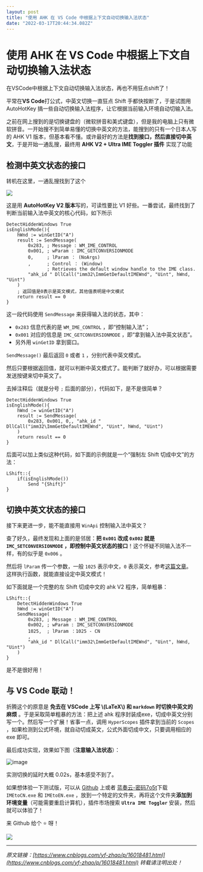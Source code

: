 ```yaml
---
layout: post
title: "使用 AHK 在 VS Code 中根据上下文自动切换输入法状态"
date: "2022-03-17T20:44:34.082Z"
---
```

使用 AHK 在 VS Code 中根据上下文自动切换输入法状态
================================

在VSCode中根据上下文自动切换输入法状态，再也不用狂点shift了！

平常在**VS Code**打公式，中英文切换一直狂点 Shift 手都快按断了，于是试图用 AutoHotKey 搞一些自动切换输入法程序，让它根据当前输入环境自动切输入法。

之前在网上搜到的是切换键盘的（微软拼音和美式键盘），但是我的电脑上只有微软拼音。一开始搜不到简单易懂的切换中英文的方法，能搜到的只有一个日本人写的 AHK V1 版本，但基本看不懂。或许最好的方法是**找到接口，然后直接切中英文**，于是开始一通乱搜，最终用 **AHK V2 + Ultra IME Toggler 插件** 实现了功能

检测中英文状态的接口
----------

转机在这里，一通乱搜找到了这个

[![](https://github-readme-stats.vercel.app/api/pin/?username=mudssky&repo=myAHKScripts&show_owner=true)](https://github.com/mudssky/myAHKScripts)

这是用 **AutoHotKey V2 版本**写的，可读性要比 V1 好些。一番尝试，最终找到了判断当前输入法中英文的核心代码，如下所示

    DetectHiddenWindows True
    isEnglishMode(){
        hWnd := winGetID("A")
        result := SendMessage(
            0x283, ; Message : WM_IME_CONTROL
            0x001, ; wParam : IMC_GETCONVERSIONMODE
            0,     ; lParam ： (NoArgs)
            ,      ; Control ： (Window)
                   ; Retrieves the default window handle to the IME class.
            "ahk_id " DllCall("imm32\ImmGetDefaultIMEWnd", "Uint", hWnd, "Uint")
        )
        ; 返回值是0表示是英文模式，其他值表明是中文模式
        return result == 0
    }
    

这一段代码使用 `SendMessage` 来获得输入法的状态，其中：

*   `0x283` 信息代表的是 `WM_IME_CONTROL` ，即“控制输入法”；
*   `0x001` 对应的信息是 `IMC_GETCONVERSIONMODE` ，即“拿到输入法中英文状态”。
*   另外用 `winGetID` 拿到窗口。

`SendMessage()` 最后返回 `0` 或者 `1` ，分别代表中英文模式。

然后只要根据返回值，就可以判断中英文模式了。能判断了就好办，可以根据需要发送按键来切中英文了。

去掉注释后（就是分号 `;` 后面的部分），代码如下，是不是很简单？

    DetectHiddenWindows True
    isEnglishMode(){
        hWnd := winGetID("A")
        result := SendMessage(
        	0x283, 0x001, 0,, "ahk_id " DllCall("imm32\ImmGetDefaultIMEWnd", "Uint", hWnd, "Uint")
        )
        return result == 0
    }
    

后面可以加上类似这种代码，如下面的示例就是一个“强制左 Shift 切成中文”的方法：

    LShift::{
        if(isEnglishMode())
            Send "{Shift}"
    }
    

切换中英文状态的接口
----------

接下来更进一步，能不能直接用 `WinApi` 控制输入法中英文？

查了好久，最终发现和上面的是邻居：**把 `0x001` 改成 `0x002` 就是 `IMC_SETCONVERSIONMODE` ，即控制中英文状态的接口**！这个怀疑不同输入法不一样，有的似乎是 `0x006` 。

然后将 `lParam` 传一个参数，一般 `1025` 表示中文，`0` 表示英文，参考[这篇文章](https://zhuanlan.zhihu.com/p/425951648)。这样执行函数，就能直接设定中英文模式！

如下面就是一个完整的左 Shift 切成中文的 ahk V2 程序，简单粗暴：

    LShift::{
        DetectHiddenWindows True
        hWnd := winGetID("A")
        SendMessage(
            0x283, ; Message : WM_IME_CONTROL
            0x002, ; wParam : IMC_SETCONVERSIONMODE
            1025,  ; lParam ：1025 - CN
            ,
            "ahk_id " DllCall("imm32\ImmGetDefaultIMEWnd", "Uint", hWnd, "Uint")
        )
    }
    

是不是很好用！

与 VS Code 联动！
-------------

折腾这个的原意是 **免去在 VSCode 上写 \\(LaTeX\\) 和 `markdown` 时切换中英文的麻烦** 。于是采取简单粗暴的方法：把上述 ahk 程序封装成exe，切成中英文分别写一个。然后写一个扩展！省事一点，调用 `HyperScopes` 插件拿到当前的 `Scopes` ，如果检测到公式环境，就自动切成英文，公式外面切成中文，只要调用相应的 exe 即可。

最后成功实现，效果如下图（**注意输入法状态**）：

![image](https://img2022.cnblogs.com/blog/2276410/202203/2276410-20220317180119551-2087693593.gif)

实测切换的延时大概 0.02s，基本感受不到了。

如果想体验一下测试版，可以从 [Github](https://github.com/yfzhao20/Ultra-IME-for-VSCode/tree/main/ime) 上或者 [蓝奏云-密码7o5t](https://wwe.lanzouy.com/b0213ygtg)下载 `IMEtoCN.exe` 和 `IMEtoEN.exe` ，放到一个特定的文件夹，再将这个文件夹**添加到环境变量**（可能需要重启计算机），插件市场搜索 **`Ultra IME Toggler`** 安装，然后就可以体验了！

来 Github 给个 ⭐ 呀！

[![](https://github-readme-stats.vercel.app/api/pin/?username=yfzhao20&repo=Ultra-IME-for-VSCode&show_owner=true)](https://github.com/yfzhao20/Ultra-IME-for-VSCode)

* * *

_原文链接：[https://www.cnblogs.com/yf-zhao/p/16018481.html](https://www.cnblogs.com/yf-zhao/p/16018481.html) 转载请注明出处！_
